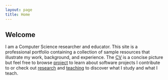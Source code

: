 ```yaml
---
layout: page
title: Home
---
```


Welcome
---

I am a Computer Science researcher and educator. This site is a professional portfolio containing a collection of sample resources that illustrate my work, background, and experience. The [CV](/cv) is a concise picture but feel free to browse [project](/projects/) to learn about software projects I contribute to or check out [research](/research/) and [teaching](/teaching/) to discover what I study and what I teach.